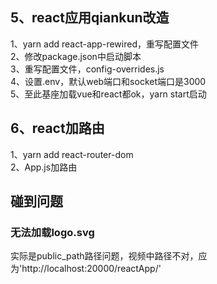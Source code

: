 ## 5、react应用qiankun改造

1、yarn add react-app-rewired，重写配置文件  
2、修改package.json中启动脚本  
3、重写配置文件，config-overrides.js  
4、设置.env，默认web端口和socket端口是3000  
5、至此基座加载vue和react都ok，yarn start启动  

## 6、react加路由

1、yarn add react-router-dom  
2、App.js加路由  

## 碰到问题

### 无法加载logo.svg

实际是public_path路径问题，视频中路径不对，应为'http://localhost:20000/reactApp/'  


